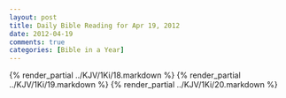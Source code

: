 ```yaml
---
layout: post
title: Daily Bible Reading for Apr 19, 2012
date: 2012-04-19
comments: true
categories: [Bible in a Year]
---
```

{% render_partial ../KJV/1Ki/18.markdown %}
{% render_partial ../KJV/1Ki/19.markdown %}
{% render_partial ../KJV/1Ki/20.markdown %}
